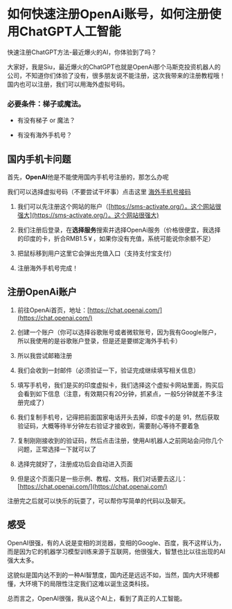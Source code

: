 # 如何快速注册OpenAi账号，如何注册使用ChatGPT人工智能

快速注册ChatGPT方法-最近爆火的AI，你体验到了吗？

大家好，我是Siu，最近爆火的ChatGPT也就是OpenAi那个马斯克投资机器人的公司，不知道你们体验了没有，很多朋友说不能注册，这次我带来的注册教程哦！国内也可以注册，我们可以用海外虚拟号码。

### 必要条件：梯子或魔法。

*   有没有梯子 or 魔法？
    
*   有没有海外手机号？
    

## 国内手机卡问题

首先，**OpenAI**他是不能使用国内手机号注册的，那怎么办呢

我们可以选择虚拟号码（不要尝试干坏事）点击这里 [海外手机号接码](https://sms-activate.org/)

1.  我们可以先注册这个网站的账户（[https://sms-activate.org/）。这个网站很强大](https://sms-activate.org/）。这个网站很强大)
    
2.  我们注册后登录，在**选择服务**搜索并选择OpenAi服务（价格很便宜，我选择的印度的卡，折合RMB1.5￥，如果你没有充值，系统可能说你余额不足）
    
3.  把鼠标移到用户这里它会弹出充值入口（支持支付宝支付）
    
4.  注册海外手机号完成！
    

## 注册OpenAi账户

1.  前往OpenAi首页，地址：[https://chat.openai.com/](https://chat.openai.com/)
    
2.  创建一个账户（你可以选择谷歌账号或者微软账号，因为我有Google账户，所以我使用的是谷歌账户登录，但是还是要绑定海外手机卡）
    
3.  所以我尝试邮箱注册
    
4.  我们会收到一封邮件（必须验证一下，验证完成继续填写相关信息）
    
5.  填写手机号，我们是买的印度虚拟卡，我们选择这个虚拟卡网站里面，购买后会看到如下信息（注意，有效期只有20分钟，抓紧点，一般5分钟就差不多注册完成了）
    
6.  我们复制手机号，记得把前面国家电话开头去掉，印度卡的是 91，然后获取验证码，大概等待半分钟左右验证才接收到，需要耐心等待不要着急
    
7.  复制刚刚接收到的验证码，然后点击注册，使用AI机器人之前网站会问你几个问题，正常选择一下就可以了
    
8.  选择完就好了，注册成功后会自动进入页面
    
9.  但是这个页面只是一些示例、教程、文档，我们对话要去这儿：[https://chat.openai.com/](https://chat.openai.com/)
    

注册完之后就可以快乐的玩耍了，可以帮你写简单的代码以及聊天。

## 感受

OpenAI很强，有的人说是变相的浏览器，变相的Google、百度，我不这样认为，而是因为它的机器学习模型训练来源于互联网，他很强大，智慧也比以往出现的AI强大太多。

这貌似是国内达不到的一种AI智慧度，国内还是远远不如，当然，国内大环境都懂，大环境下的局限性注定我们这难以诞生这类科技。

总而言之，OpenAI很强，我从这个AI上，看到了真正的人工智能。
